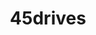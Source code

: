---
description: The HL15 from 45HomeLab is an open-source, open-platform, 15-bay homelab
  server.
link: https://45homelab.com
shortname: 45homelab.com-ssh
title: 45drives
---